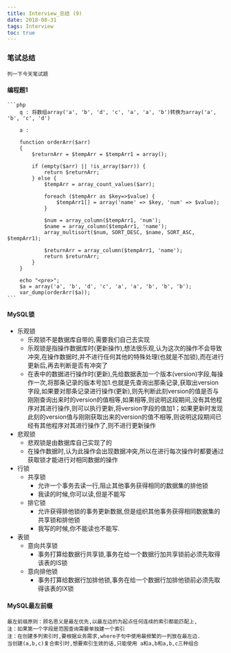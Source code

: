 ```yaml
---
title: Interview_总结 (9)
date: 2018-08-31
tags: Interview
toc: true
---
```


### 笔试总结
    列一下今天笔试题
    
<!-- more -->

#### 编程题1
    ```php
        q : 将数组array('a', 'b', 'd', 'c', 'a', 'a', 'b')转换为array('a', 'b', 'c', 'd')

        a : 

        function orderArr($arr)
        {
            $returnArr = $tempArr = $tempArr1 = array();

            if (empty($arr) || !is_array($arr)) {
                return $returnArr;
            } else {
                $tempArr = array_count_values($arr);
                
                foreach ($tempArr as $key=>$value) {
                    $tempArr1[] = array('name' => $key, 'num' => $value);
                }

                $num = array_column($tempArr1, 'num');
                $name = array_column($tempArr1, 'name');
                array_multisort($num, SORT_DESC, $name, SORT_ASC, $tempArr1);
                
                $returnArr = array_column($tempArr1, 'name');
                return $returnArr;
            }
        }

        echo "<pre>";
        $a = array('a', 'b', 'd', 'c', 'a', 'a', 'b', 'b', 'b');
        var_dump(orderArr($a));
    ```

#### MySQL锁
- 乐观锁
    * 乐观锁不是数据库自带的,需要我们自己去实现
    * 乐观锁是指操作数据库时(更新操作),想法很乐观,认为这次的操作不会导致冲突,在操作数据时,并不进行任何其他的特殊处理(也就是不加锁),而在进行更新后,再去判断是否有冲突了
    * 在表中的数据进行操作时(更新),先给数据表加一个版本(version)字段,每操作一次,将那条记录的版本号加1.也就是先查询出那条记录,获取出version字段,如果要对那条记录进行操作(更新),则先判断此刻version的值是否与刚刚查询出来时的version的值相等,如果相等,则说明这段期间,没有其他程序对其进行操作,则可以执行更新,将version字段的值加1；如果更新时发现此刻的version值与刚刚获取出来的version的值不相等,则说明这段期间已经有其他程序对其进行操作了,则不进行更新操作
- 悲观锁
    * 悲观锁是由数据库自己实现了的
    * 在操作数据时,认为此操作会出现数据冲突,所以在进行每次操作时都要通过获取锁才能进行对相同数据的操作
- 行锁
    * 共享锁
        * 允许一个事务去读一行,阻止其他事务获得相同的数据集的排他锁
        * 我读的时候,你可以读,但是不能写
    * 排它锁
        * 允许获得排他锁的事务更新数据,但是组织其他事务获得相同数据集的共享锁和排他锁
        * 我写的时候,你不能读也不能写.
- 表锁
    * 意向共享锁
        * 事务打算给数据行共享锁,事务在给一个数据行加共享锁前必须先取得该表的IS锁
    * 意向排他锁
        * 事务打算给数据行加排他锁,事务在给一个数据行加排他锁前必须先取得该表的IX锁

#### MySQL最左前缀
    最左前缀原则：顾名思义是最左优先,以最左边的为起点任何连续的索引都能匹配上,
    注：如果第一个字段是范围查询需要单独建一个索引
    注：在创建多列索引时,要根据业务需求,where子句中使用最频繁的一列放在最左边.
    当创建(a,b,c)复合索引时,想要索引生效的话,只能使用 a和a,b和a,b,c三种组合


